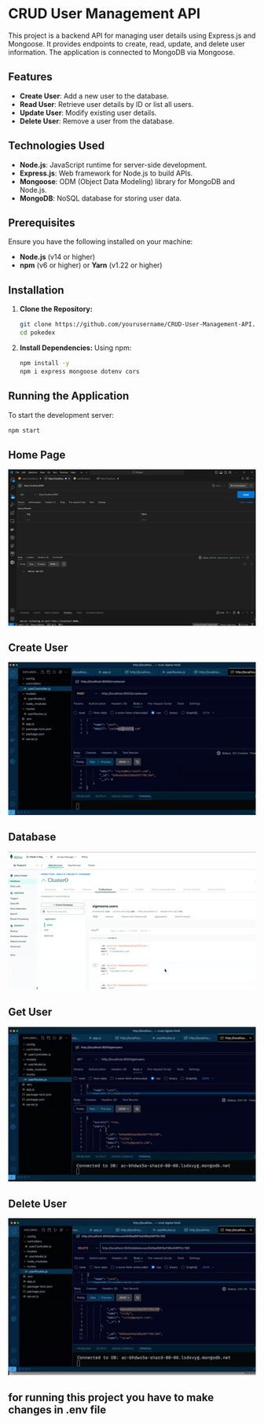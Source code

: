 # CRUD User Management API

This project is a backend API for managing user details using Express.js and Mongoose. It provides endpoints to create, read, update, and delete user information. The application is connected to MongoDB via Mongoose.

## Features

- **Create User**: Add a new user to the database.
- **Read User**: Retrieve user details by ID or list all users.
- **Update User**: Modify existing user details.
- **Delete User**: Remove a user from the database.

## Technologies Used

- **Node.js**: JavaScript runtime for server-side development.
- **Express.js**: Web framework for Node.js to build APIs.
- **Mongoose**: ODM (Object Data Modeling) library for MongoDB and Node.js.
- **MongoDB**: NoSQL database for storing user data.


## Prerequisites
Ensure you have the following installed on your machine:
- **Node.js** (v14 or higher)
- **npm** (v6 or higher) or **Yarn** (v1.22 or higher)

## Installation
1. **Clone the Repository:**
    ```bash
    git clone https://github.com/yourusername/CRUD-User-Management-API.git
    cd pokedex
    ```

2. **Install Dependencies:**
    Using npm:
    ```bash
    npm install -y
    npm i express mongoose dotenv cors
    ```
   

## Running the Application
To start the development server:
```bash
npm start
```

## Home Page
![Screenshot](./assets/home.png)
## Create User
![Screenshot](./assets/createuser.png)
## Database
![Screenshot](./assets/DataBase.png)
## Get User
![Screenshot](./assets/GetUser.png)
## Delete User
![Screenshot](./assets/DeleteUser.png)
## for running this project you have to make changes in .env file


